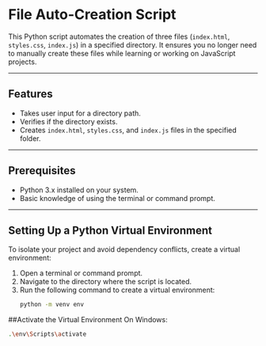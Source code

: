 # File Auto-Creation Script

This Python script automates the creation of three files (`index.html`, `styles.css`, `index.js`) in a specified directory. It ensures you no longer need to manually create these files while learning or working on JavaScript projects.

---

## Features
- Takes user input for a directory path.
- Verifies if the directory exists.
- Creates `index.html`, `styles.css`, and `index.js` files in the specified folder.

---

## Prerequisites

- Python 3.x installed on your system.
- Basic knowledge of using the terminal or command prompt.

---

## Setting Up a Python Virtual Environment

To isolate your project and avoid dependency conflicts, create a virtual environment:

1. Open a terminal or command prompt.
2. Navigate to the directory where the script is located.
3. Run the following command to create a virtual environment:
   ```bash
   python -m venv env
##Activate the Virtual Environment
 On Windows:
 ```bash
.\env\Scripts\activate





